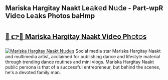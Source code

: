 ## Mariska Hargitay Naakt Le𝚊k𝚎d N𝚞𝚍e - Part-wpR Vid𝚎o Le𝚊ks Photos baHmp

# <h2><a href="http://fb8hbk4.evod.top/?m=Mariska+Hargitay+Naakt">🔗 👉🔴 Mariska Hargitay Naakt Vid𝚎o Ph𝚘t𝚘s</a></h2>

[![Mariska Hargitay Naakt N𝚞d𝚎s](https://i.imgur.com/8V9OHl7.gif)](http://fb8hbk4.evod.top/?m=Mariska+Hargitay+Naakt)
Social media star Mariska Hargitay Naakt and multimedia artist, acclaimed for publishing dance and lifestyle material through trending dance routines and mini vlogs. Mariska Hargitay Naakt public persona is that of a successful entrepreneur, but behind the scenes, he's a devoted family man. 
